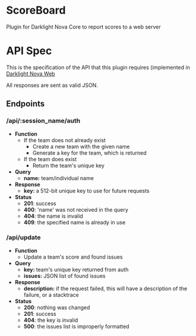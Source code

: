 ScoreBoard
==========

Plugin for Darklight Nova Core to report scores to a web server

# API Spec
This is the specification of the API that this plugin requires (implemented in [Darklight Nova Web](https://github.com/darklight-studios/darklight-nova-web)

All responses are sent as valid JSON.

## Endpoints
### /api/:session_name/auth
* **Function**
	* If the team does not already exist
    	* Create a new team with the given name
    	* Generate a key for the team, which is returned
	* If the team does exist
		* Return the team's unique key
* **Query**
    * **name:** team/individual name
* **Response**
    * **key:** a 512-bit unique key to use for future requests
* **Status**
    * **201**: success
    * **400**: 'name' was not received in the query
    * **404**: the name is invalid
    * **409**: the specified name is already in use

### /api/update
* **Function**
    * Update a team's score and found issues
* **Query**
    * **key:** team's unique key returned from auth
    * **issues:** JSON list of found issues
* **Response**
    * **description:** if the request failed, this will have a description of the failure, or a stacktrace
* **Status**
    * **200**: nothing was changed
    * **201**: success
    * **404**: the key is invalid
    * **500**: the issues list is improperly formatted
